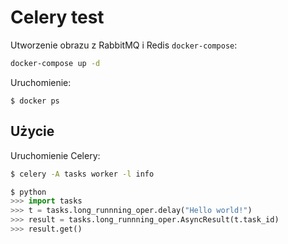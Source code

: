 # Celery test
</hr>


Utworzenie obrazu z RabbitMQ i Redis `docker-compose`:
```bash
docker-compose up -d
```

Uruchomienie:
```
$ docker ps
```

## Użycie
Uruchomienie Celery:
```bash
$ celery -A tasks worker -l info 
```



```python
$ python
>>> import tasks
>>> t = tasks.long_runnning_oper.delay("Hello world!")
>>> result = tasks.long_runnning_oper.AsyncResult(t.task_id)
>>> result.get()
```


